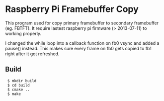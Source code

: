 Raspberry Pi Framebuffer Copy
=============================
This program used for copy primary framebuffer to secondary framebuffer (eg. FBTFT). It require lastest raspberry pi firmware (> 2013-07-11) to working properly.

I changed the while loop into a callback function on fb0 vsync and added a pause() instead. This makes sure every frame on fb0 gets copied to fb1 right after it got refreshed.

Build
-----
```
 $ mkdir build
 $ cd build
 $ cmake ..
 $ make 
```
